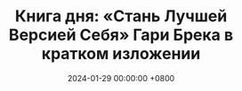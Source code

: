 ---
title: "Книга дня: «Стань Лучшей Версией Себя» Гари Брека в кратком изложении"
description: >-
  Хотите раскрыть свой потенциал и жить на полную? Книга Гари Брека "Стань Лучшей Версией Себя" поможет оптимизировать тело и разум. Узнайте секреты биохакинга, улучшайте сон и энергию!
date: 2024-01-29 00:00:00 +0800
categories: [Мышление, Конспекты-книг]
tags:
  [
    стань-лучшей-версией,
    гари-брека,
    саморазвитие,
    личностный-рост,
    биохакинг,
    мотивация,
    пик-производительности,
    ментальная-сила,
    эмоциональный-интеллект,
    устойчивость,
    осознанность,
    жизненные-хаки,
    оптимальная-жизнь,
    самосовершенствование,
    успех,
    личная-эффективность,
    здоровье,
    психология,
    цели,
    внутренний-рост
  ]
image: 
alt: Книга Стань Лучшей Версией Себя Гари Брека
fallback:
  - 
  - 
---